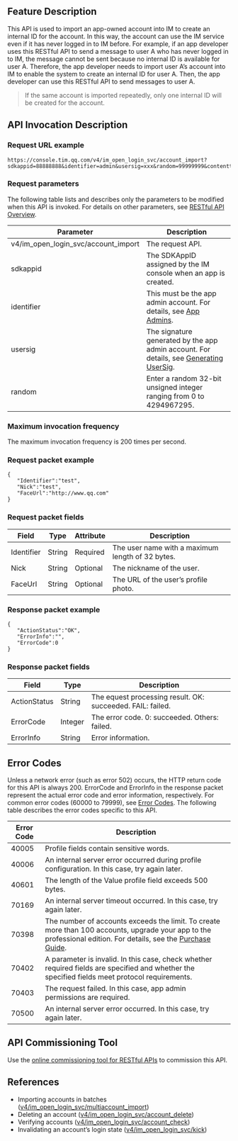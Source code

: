 ## Feature Description
This API is used to import an app-owned account into IM to create an internal ID for the account. In this way, the account can use the IM service even if it has never logged in to IM before.
For example, if an app developer uses this RESTful API to send a message to user A who has never logged in to IM, the message cannot be sent because no internal ID is available for user A. Therefore, the app developer needs to import user A’s account into IM to enable the system to create an internal ID for user A. Then, the app developer can use this RESTful API to send messages to user A.

> If the same account is imported repeatedly, only one internal ID will be created for the account.

## API Invocation Description
### Request URL example
```
https://console.tim.qq.com/v4/im_open_login_svc/account_import?sdkappid=88888888&identifier=admin&usersig=xxx&random=99999999&contenttype=json
```
### Request parameters

 The following table lists and describes only the parameters to be modified when this API is invoked. For details on other parameters, see [RESTful API Overview](https://intl.cloud.tencent.com/document/product/1047/34620).
 
| Parameter | Description |
| ------------------ | ------------------------------------ |
| v4/im_open_login_svc/account_import | The request API. |
| sdkappid | The SDKAppID assigned by the IM console when an app is created. |
| identifier | This must be the app admin account. For details, see [App Admins](https://intl.cloud.tencent.com/document/product/1047/33517#app-.E7.AE.A1.E7.90.86.E5.91.98). |
| usersig | The signature generated by the app admin account. For details, see [Generating UserSig](https://intl.cloud.tencent.com/document/product/1047/34385). |
| random | Enter a random 32-bit unsigned integer ranging from 0 to 4294967295. |

### Maximum invocation frequency
The maximum invocation frequency is 200 times per second.

### Request packet example
```
{
   "Identifier":"test",
   "Nick":"test",
   "FaceUrl":"http://www.qq.com"
}
```

### Request packet fields

| Field | Type | Attribute | Description |
|---------|---------|---------|---------|
| Identifier | String | Required | The user name with a maximum length of 32 bytes. |
| Nick | String | Optional | The nickname of the user. |
| FaceUrl | String | Optional | The URL of the user’s profile photo. |


### Response packet example

```
{
   "ActionStatus":"OK",
   "ErrorInfo":"",
   "ErrorCode":0
}
```

### Response packet fields

| Field | Type | Description |
|---------|---------|---------|
| ActionStatus | String | The equest processing result. OK: succeeded. FAIL: failed. |
| ErrorCode | Integer | The error code. 0: succeeded. Others: failed. |
| ErrorInfo | String | Error information. |

## Error Codes
Unless a network error (such as error 502) occurs, the HTTP return code for this API is always 200. ErrorCode and ErrorInfo in the response packet represent the actual error code and error information, respectively.
For common error codes (60000 to 79999), see [Error Codes](https://intl.cloud.tencent.com/document/product/1047/34348).
The following table describes the error codes specific to this API.

| Error Code | Description |
|---------|---------|
| 40005 | Profile fields contain sensitive words. |
| 40006 | An internal server error occurred during profile configuration. In this case, try again later. |
| 40601 | The length of the Value profile field exceeds 500 bytes. |
| 70169 | An internal server timeout occurred. In this case, try again later. |
| 70398 | The number of accounts exceeds the limit. To create more than 100 accounts, upgrade your app to the professional edition. For details, see the [Purchase Guide](https://intl.cloud.tencent.com/document/product/1047/34351). |
| 70402 | A parameter is invalid. In this case, check whether required fields are specified and whether the specified fields meet protocol requirements. |
| 70403 | The request failed. In this case, app admin permissions are required. |
| 70500 | An internal server error occurred. In this case, try again later. |


## API Commissioning Tool
Use the [online commissioning tool for RESTful APIs](https://avc.qcloud.com/im/APITester/APITester.html#v4/im_open_login_svc/account_import) to commission this API.

## References

- Importing accounts in batches ([v4/im_open_login_svc/multiaccount_import](https://intl.cloud.tencent.com/document/product/1047/34954))
- Deleting an account ([v4/im_open_login_svc/account_delete](https://intl.cloud.tencent.com/document/product/1047/34955))
- Verifying accounts ([v4/im_open_login_svc/account_check](https://intl.cloud.tencent.com/document/product/1047/34956))
- Invalidating an account’s login state ([v4/im_open_login_svc/kick](https://intl.cloud.tencent.com/document/product/1047/34957))
